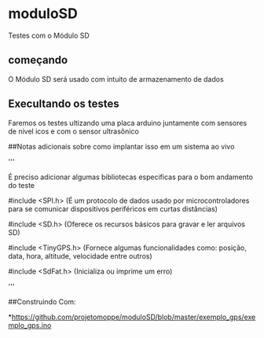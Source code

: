 # moduloSD
Testes com o Módulo SD

## começando
O Módulo SD será usado com intuito de armazenamento de dados 

## Execultando os testes
Faremos os testes ultizando uma placa arduino juntamente com sensores de nivel icos e com o sensor ultrasônico 

##Notas adicionais sobre como implantar isso em um sistema ao vivo

'''

É preciso adicionar algumas bibliotecas especificas para o bom andamento do teste

#include <SPI.h> (É um protocolo de dados usado por microcontroladores para se comunicar dispositivos periféricos em curtas distâncias)

#include <SD.h> (Oferece os recursos básicos para gravar e ler arquivos SD)

#include <TinyGPS.h> (Fornece algumas funcionalidades como:  posição, data, hora, altitude, velocidade entre outros) 

#include <SdFat.h> (Inicializa ou imprime um erro)

'''


##Construindo Com:

*https://github.com/projetomoppe/moduloSD/blob/master/exemplo_gps/exemplo_gps.ino
